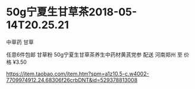 50g宁夏生甘草茶2018-05-14T20.25.21
========================
中草药 甘草

任意6件包邮 甘草粉 50g宁夏生甘草茶养生中药材黄芪党参
配送 河南郑州 至
价格 ¥3.50

https://item.taobao.com/item.htm?spm=a1z10.5-c.w4002-7709974912.24.68306f26crbDNT&id=529378813008

